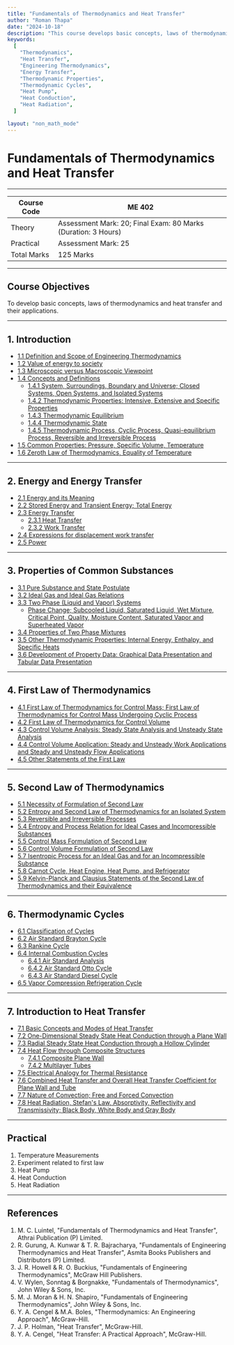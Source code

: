 ```yaml
---
title: "Fundamentals of Thermodynamics and Heat Transfer"
author: "Roman Thapa"
date: "2024-10-18"
description: "This course develops basic concepts, laws of thermodynamics, and heat transfer, along with their applications."
keywords:
  [
    "Thermodynamics",
    "Heat Transfer",
    "Engineering Thermodynamics",
    "Energy Transfer",
    "Thermodynamic Properties",
    "Thermodynamic Cycles",
    "Heat Pump",
    "Heat Conduction",
    "Heat Radiation",
  ]

layout: "non_math_mode"
---
```


# Fundamentals of Thermodynamics and Heat Transfer

---

| Course Code | ME 402                                                        |
| ----------- | ------------------------------------------------------------- |
| Theory      | Assessment Mark: 20; Final Exam: 80 Marks (Duration: 3 Hours) |
| Practical   | Assessment Mark: 25                                           |
| Total Marks | 125 Marks                                                     |

---

## Course Objectives

To develop basic concepts, laws of thermodynamics and heat transfer and their applications.

---

## 1. Introduction

- [1.1 Definition and Scope of Engineering Thermodynamics](/notes/ioe/thermodynamics/introduction/scope/)
- [1.2 Value of energy to society](/notes/ioe/thermodynamics/introduction/value-energy/)
- [1.3 Microscopic versus Macroscopic Viewpoint](/notes/ioe/thermodynamics/introduction/microscopic-macroscopic/)
- [1.4 Concepts and Definitions](/notes/ioe/thermodynamics/introduction/concepts-definitions/)
  - [1.4.1 System, Surroundings, Boundary and Universe; Closed Systems, Open Systems, and Isolated Systems](/notes/ioe/thermodynamics/introduction/system-surroundings/)
  - [1.4.2 Thermodynamic Properties: Intensive, Extensive and Specific Properties](/notes/ioe/thermodynamics/introduction/properties/)
  - [1.4.3 Thermodynamic Equilibrium](/notes/ioe/thermodynamics/introduction/equilibrium/)
  - [1.4.4 Thermodynamic State](/notes/ioe/thermodynamics/introduction/state/)
  - [1.4.5 Thermodynamic Process, Cyclic Process, Quasi-equilibrium Process, Reversible and Irreversible Process](/notes/ioe/thermodynamics/introduction/processes/)
- [1.5 Common Properties: Pressure, Specific Volume, Temperature](/notes/ioe/thermodynamics/introduction/properties-common/)
- [1.6 Zeroth Law of Thermodynamics, Equality of Temperature](/notes/ioe/thermodynamics/introduction/zeroth-law/)

---

## 2. Energy and Energy Transfer

- [2.1 Energy and its Meaning](/notes/ioe/thermodynamics/energy-transfer/meaning/)
- [2.2 Stored Energy and Transient Energy; Total Energy](/notes/ioe/thermodynamics/energy-transfer/stored-transient/)
- [2.3 Energy Transfer](/notes/ioe/thermodynamics/energy-transfer/)
  - [2.3.1 Heat Transfer](/notes/ioe/thermodynamics/energy-transfer/heat/)
  - [2.3.2 Work Transfer](/notes/ioe/thermodynamics/energy-transfer/work/)
- [2.4 Expressions for displacement work transfer](/notes/ioe/thermodynamics/energy-transfer/work-expressions/)
- [2.5 Power](/notes/ioe/thermodynamics/energy-transfer/power/)

---

## 3. Properties of Common Substances

- [3.1 Pure Substance and State Postulate](/notes/ioe/thermodynamics/properties/pure-substance/)
- [3.2 Ideal Gas and Ideal Gas Relations](/notes/ioe/thermodynamics/properties/ideal-gas/)
- [3.3 Two Phase (Liquid and Vapor) Systems](/notes/ioe/thermodynamics/properties/two-phase-systems/)
  - [Phase Change; Subcooled Liquid, Saturated Liquid, Wet Mixture, Critical Point, Quality, Moisture Content, Saturated Vapor and Superheated Vapor](/notes/ioe/thermodynamics/properties/two-phase-systems/phase-change/)
- [3.4 Properties of Two Phase Mixtures](/notes/ioe/thermodynamics/properties/two-phase-mixtures/)
- [3.5 Other Thermodynamic Properties: Internal Energy, Enthalpy, and Specific Heats](/notes/ioe/thermodynamics/properties/thermodynamic-properties/)
- [3.6 Development of Property Data: Graphical Data Presentation and Tabular Data Presentation](/notes/ioe/thermodynamics/properties/property-data/)

---

## 4. First Law of Thermodynamics

- [4.1 First Law of Thermodynamics for Control Mass; First Law of Thermodynamics for Control Mass Undergoing Cyclic Process](/notes/ioe/thermodynamics/first-law/control-mass/)
- [4.2 First Law of Thermodynamics for Control Volume](/notes/ioe/thermodynamics/first-law/control-volume/)
- [4.3 Control Volume Analysis: Steady State Analysis and Unsteady State Analysis](/notes/ioe/thermodynamics/first-law/control-volume-analysis/)
- [4.4 Control Volume Application: Steady and Unsteady Work Applications and Steady and Unsteady Flow Applications](/notes/ioe/thermodynamics/first-law/control-volume-applications/)
- [4.5 Other Statements of the First Law](/notes/ioe/thermodynamics/first-law/other-statements/)

---

## 5. Second Law of Thermodynamics

- [5.1 Necessity of Formulation of Second Law](/notes/ioe/thermodynamics/second-law/necessity/)
- [5.2 Entropy and Second Law of Thermodynamics for an Isolated System](/notes/ioe/thermodynamics/second-law/entropy/)
- [5.3 Reversible and Irreversible Processes](/notes/ioe/thermodynamics/second-law/reversible-irreversible/)
- [5.4 Entropy and Process Relation for Ideal Cases and Incompressible Substances](/notes/ioe/thermodynamics/second-law/entropy-process-relation/)
- [5.5 Control Mass Formulation of Second Law](/notes/ioe/thermodynamics/second-law/control-mass/)
- [5.6 Control Volume Formulation of Second Law](/notes/ioe/thermodynamics/second-law/control-volume/)
- [5.7 Isentropic Process for an Ideal Gas and for an Incompressible Substance](/notes/ioe/thermodynamics/second-law/isentropic-process/)
- [5.8 Carnot Cycle, Heat Engine, Heat Pump, and Refrigerator](/notes/ioe/thermodynamics/second-law/carnot-cycle/)
- [5.9 Kelvin-Planck and Clausius Statements of the Second Law of Thermodynamics and their Equivalence](/notes/ioe/thermodynamics/second-law/kelvin-planck-clausius/)

---

## 6. Thermodynamic Cycles

- [6.1 Classification of Cycles](/notes/ioe/thermodynamics/cycles/classification/)
- [6.2 Air Standard Brayton Cycle](/notes/ioe/thermodynamics/cycles/brayton-cycle/)
- [6.3 Rankine Cycle](/notes/ioe/thermodynamics/cycles/rankine-cycle/)
- [6.4 Internal Combustion Cycles](/notes/ioe/thermodynamics/cycles/internal-combustion/)
  - [6.4.1 Air Standard Analysis](/notes/ioe/thermodynamics/cycles/internal-combustion/air-standard-analysis/)
  - [6.4.2 Air Standard Otto Cycle](/notes/ioe/thermodynamics/cycles/internal-combustion/otto-cycle/)
  - [6.4.3 Air Standard Diesel Cycle](/notes/ioe/thermodynamics/cycles/internal-combustion/diesel-cycle/)
- [6.5 Vapor Compression Refrigeration Cycle](/notes/ioe/thermodynamics/cycles/vapor-compression/)

---

## 7. Introduction to Heat Transfer

- [7.1 Basic Concepts and Modes of Heat Transfer](/notes/ioe/thermodynamics/heat-transfer/basic-concepts/)
- [7.2 One-Dimensional Steady State Heat Conduction through a Plane Wall](/notes/ioe/thermodynamics/heat-transfer/one-dimensional-conduction/)
- [7.3 Radial Steady State Heat Conduction through a Hollow Cylinder](/notes/ioe/thermodynamics/heat-transfer/radial-conduction/)
- [7.4 Heat Flow through Composite Structures](/notes/ioe/thermodynamics/heat-transfer/composite-structures/)
  - [7.4.1 Composite Plane Wall](/notes/ioe/thermodynamics/heat-transfer/composite-plane-wall/)
  - [7.4.2 Multilayer Tubes](/notes/ioe/thermodynamics/heat-transfer/multilayer-tubes/)
- [7.5 Electrical Analogy for Thermal Resistance](/notes/ioe/thermodynamics/heat-transfer/electrical-analogy/)
- [7.6 Combined Heat Transfer and Overall Heat Transfer Coefficient for Plane Wall and Tube](/notes/ioe/thermodynamics/heat-transfer/combined-heat-transfer/)
- [7.7 Nature of Convection; Free and Forced Convection](/notes/ioe/thermodynamics/heat-transfer/convection/)
- [7.8 Heat Radiation, Stefan's Law, Absorptivity, Reflectivity and Transmissivity; Black Body, White Body and Gray Body](/notes/ioe/thermodynamics/heat-transfer/radiation/)

---

## Practical

1. Temperature Measurements
2. Experiment related to first law
3. Heat Pump
4. Heat Conduction
5. Heat Radiation

---

## References

1. M. C. Luintel, "Fundamentals of Thermodynamics and Heat Transfer", Athrai Publication (P) Limited.
2. R. Gurung, A. Kunwar & T. R. Bajracharya, "Fundamentals of Engineering Thermodynamics and Heat Transfer", Asmita Books Publishers and Distributors (P) Limited.
3. J. R. Howell & R. O. Buckius, "Fundamentals of Engineering Thermodynamics", McGraw Hill Publishers.
4. V. Wylen, Sonntag & Borgnakke, "Fundamentals of Thermodynamics", John Wiley & Sons, Inc.
5. M. J. Moran & H. N. Shapiro, "Fundamentals of Engineering Thermodynamics", John Wiley & Sons, Inc.
6. Y. A. Cengel & M.A. Boles, "Thermodynamics: An Engineering Approach", McGraw-Hill.
7. J. P. Holman, "Heat Transfer", McGraw-Hill.
8. Y. A. Cengel, "Heat Transfer: A Practical Approach", McGraw-Hill.
